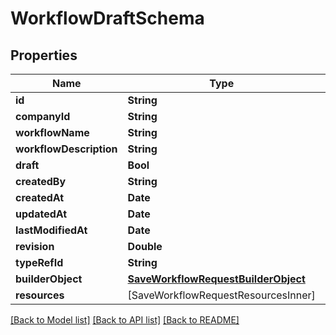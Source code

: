 # WorkflowDraftSchema

## Properties
Name | Type | Description | Notes
------------ | ------------- | ------------- | -------------
**id** | **String** |  | 
**companyId** | **String** |  | 
**workflowName** | **String** |  | 
**workflowDescription** | **String** |  | 
**draft** | **Bool** |  | 
**createdBy** | **String** |  | 
**createdAt** | **Date** |  | 
**updatedAt** | **Date** |  | 
**lastModifiedAt** | **Date** |  | 
**revision** | **Double** |  | 
**typeRefId** | **String** |  | 
**builderObject** | [**SaveWorkflowRequestBuilderObject**](SaveWorkflowRequestBuilderObject.md) |  | 
**resources** | [SaveWorkflowRequestResourcesInner] |  | 

[[Back to Model list]](../README.md#documentation-for-models) [[Back to API list]](../README.md#documentation-for-api-endpoints) [[Back to README]](../README.md)


